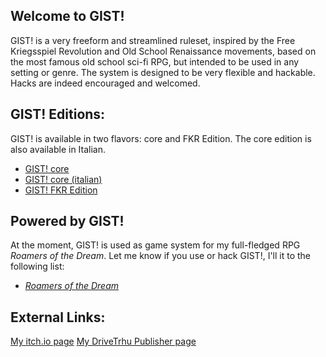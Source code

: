 ## Welcome to GIST!

GIST! is a very freeform and streamlined ruleset, inspired by the Free Kriegsspiel Revolution and Old School Renaissance movements, based on the most famous old school sci-fi RPG, but intended to be used in any setting or genre. The system is designed to be very flexible and hackable. Hacks are indeed encouraged and welcomed.

## GIST! Editions:
GIST! is available in two flavors: core and FKR Edition. The core edition is also available in Italian.

* [GIST! core](GIST!.md)
* [GIST! core (italian)](GIST!_ita.md)
* [GIST! FKR Edition](GIST!_FKR.md)

## Powered by GIST!
At the moment, GIST! is used as game system for my full-fledged RPG *Roamers of the Dream*. Let me know if you use or hack GIST!, I'll it to the following list:

* [*Roamers of the Dream*](https://zeruhur.itch.io/roamers-of-the-dream)

## External Links:

[My itch.io page](https://zeruhur.itch.io/)
[My DriveTrhu Publisher page](https://www.drivethrurpg.com/browse/pub/18634/Wolf-Moon-Games)
